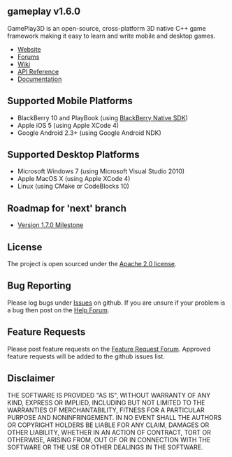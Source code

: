 ## gameplay v1.6.0
GamePlay3D is an open-source, cross-platform 3D native C++ game framework making it easy to learn and write mobile and desktop games. 

- [Website](http://www.gameplay3d.org/)
- [Forums](http://www.gameplay3d.org/forums/)
- [Wiki](https://github.com/blackberry/GamePlay/wiki)
- [API Reference](http://www.gameplay3d.org/api.php)
- [Documentation](http://www.gameplay3d.org/docs.php)

## Supported Mobile Platforms
- BlackBerry 10 and PlayBook (using [BlackBerry Native SDK](http://developer.blackberry.com/native/))
- Apple iOS 5 (using Apple XCode 4)
- Google Android 2.3+ (using Google Android NDK)

## Supported Desktop Platforms
- Microsoft Windows 7 (using Microsoft Visual Studio 2010)
- Apple MacOS X (using Apple XCode 4)
- Linux (using CMake or CodeBlocks 10)

## Roadmap for 'next' branch
- [Version 1.7.0 Milestone](https://github.com/blackberry/GamePlay/issues?milestone=4)

## License
The project is open sourced under the [Apache 2.0 license](http://www.tldrlegal.com/license/apache-license-2.0-%28apache-2.0%29).

## Bug Reporting
Please log bugs under [Issues](https://github.com/blackberry/GamePlay/issues) on github.
If you are unsure if your problem is a bug then post on the [Help Forum](http://www.gameplay3d.org/forums/viewforum.php?f=3).

## Feature Requests
Please post feature requests on the [Feature Request Forum](http://www.gameplay3d.org/forums/viewforum.php?f=4). Approved feature requests will be added to the github issues list. 

## Disclaimer
THE SOFTWARE IS PROVIDED "AS IS", WITHOUT WARRANTY OF ANY KIND, EXPRESS OR IMPLIED, 
INCLUDING BUT NOT LIMITED TO THE WARRANTIES OF MERCHANTABILITY, FITNESS FOR A 
PARTICULAR PURPOSE AND NONINFRINGEMENT. IN NO EVENT SHALL THE AUTHORS OR COPYRIGHT 
HOLDERS BE LIABLE FOR ANY CLAIM, DAMAGES OR OTHER LIABILITY, WHETHER IN AN ACTION OF CONTRACT, 
TORT OR OTHERWISE, ARISING FROM, OUT OF OR IN CONNECTION WITH THE SOFTWARE OR THE USE OR 
OTHER DEALINGS IN THE SOFTWARE.

